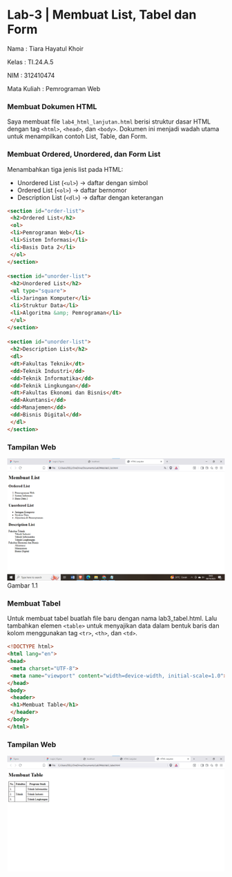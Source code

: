 # Lab-3 | Membuat List, Tabel dan Form

Nama : Tiara Hayatul Khoir

Kelas : TI.24.A.5

NIM : 312410474

Mata Kuliah : Pemrograman Web

### Membuat Dokumen HTML

Saya membuat file `lab4_html_lanjutan.html` berisi struktur dasar HTML dengan tag `<html>`, `<head>`, dan `<body>`.
Dokumen ini menjadi wadah utama untuk menampilkan contoh List, Table, dan Form.

### Membuat Ordered, Unordered, dan Form List
Menambahkan tiga jenis list pada HTML:
- Unordered List (`<ul>`) → daftar dengan simbol
- Ordered List (`<ol>`) → daftar bernomor
- Description List (`<dl>`) → daftar dengan keterangan

```html
<section id="order-list"> 
 <h2>Ordered List</h2> 
 <ol> 
 <li>Pemrograman Web</li> 
 <li>Sistem Informasi</li> 
 <li>Basis Data 2</li> 
 </ol> 
</section>

<section id="unorder-list"> 
 <h2>Unordered List</h2> 
 <ul type="square"> 
 <li>Jaringan Komputer</li> 
 <li>Struktur Data</li> 
 <li>Algoritma &amp; Pemrograman</li> 
 </ul> 
</section>

<section id="unorder-list"> 
 <h2>Description List</h2> 
 <dl> 
 <dt>Fakultas Teknik</dt> 
 <dd>Teknik Industri</dd> 
 <dd>Teknik Informatika</dd> 
 <dd>Teknik Lingkungan</dd> 
 <dt>Fakultas Ekonomi dan Bisnis</dt> 
 <dd>Akuntansi</dd> 
 <dd>Manajemen</dd> 
 <dd>Bisnis Digital</dd> 
 </dl> 
</section>
```

### Tampilan Web
![Gambar Tampilan](https://github.com/tir890/Lab3Web/blob/788efe465c00edea140ad8666634bdd8c5f4f3ac/Lab3Web/empat.png)
Gambar 1.1

### Membuat Tabel

Untuk membuat tabel buatlah file baru dengan nama lab3_tabel.html.
Lalu tambahkan elemen `<table>` untuk menyajikan data dalam bentuk baris dan kolom menggunakan tag `<tr>`, `<th>`, dan `<td>`.

```html
<!DOCTYPE html> 
<html lang="en"> 
<head> 
 <meta charset="UTF-8"> 
 <meta name="viewport" content="width=device-width, initial-scale=1.0">  <title>HTML Lanjutan</title> 
</head> 
<body> 
 <header> 
 <h1>Membuat Table</h1> 
 </header> 
</body> 
</html>
```

### Tampilan Web
![Tampilan Tabel](https://github.com/tir890/Lab3Web/blob/fbe8f0b137183736a393b612da0d0c9665e5f1d8/Lab3Web/enam.png)
